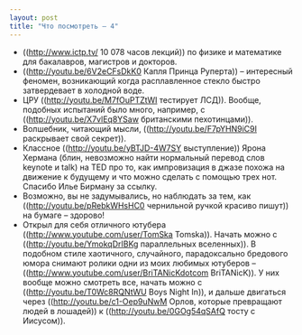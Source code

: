 ```yaml
---
layout: post
title: "Что посмотреть – 4"
---
```

* ((http://www.ictp.tv/ 10 078 часов лекций)) по физике и математике для бакалавров, магистров и докторов. 
* ((http://youtu.be/6V2eCFsDkK0 Капля Принца Руперта)) – интересный феномен, возникающий когда расплавленное стекло быстро затвердевает в холодной воде.
* ЦРУ ((http://youtu.be/M7fOuPTZtWI тестирует ЛСД)). Вообще, подобных испытаний было много, например, с ((http://youtu.be/X7vlEq8YSaw британскими пехотинцами)).
* Волшебник, читающий мысли, ((http://youtu.be/F7pYHN9iC9I раскрывает свой секрет)). 
* Классное ((http://youtu.be/yBTJD-4W7SY выступление)) Ярона Хермана (блин, невозможно найти нормальный перевод слов keynote и talk) на TED про то, как импровизация в джазе похожа на движение к будущему и что можно сделать с помощью трех нот. Спасибо Илье Бирману за ссылку.
* Возможно, вы не задумывались, но наблюдать за тем, как ((http://youtu.be/pRebkWHsHC0 чернильной ручкой красиво пишут)) на бумаге – здорово!
* Открыл для себя отличного ютубера ((http://www.youtube.com/user/TomSka Tomska)). Начать можно с ((http://youtu.be/YmokqDrIBKg параллельных вселенных)). В подобном стиле хаотичного, случайного, парадоксально бредового юмора снимают ролики одни из моих любимых ютуберов – ((http://www.youtube.com/user/BriTANicKdotcom BriTANicK)). У них вообще можно смотреть все, начать можно с ((http://youtu.be/T0Wc8RQNtWU Boys Night In)), и дальше двигаться через ((http://youtu.be/c1-Oep9uNwM Орлов, которые превращают людей в лошадей)) к ((http://youtu.be/0GOg54qSAfQ тосту с Иисусом)).
